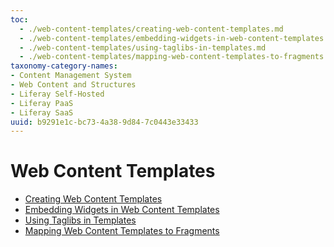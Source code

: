 ```yaml
---
toc:
  - ./web-content-templates/creating-web-content-templates.md
  - ./web-content-templates/embedding-widgets-in-web-content-templates.md
  - ./web-content-templates/using-taglibs-in-templates.md
  - ./web-content-templates/mapping-web-content-templates-to-fragments.md
taxonomy-category-names:
- Content Management System
- Web Content and Structures
- Liferay Self-Hosted
- Liferay PaaS
- Liferay SaaS
uuid: b9291e1c-bc73-4a38-9d84-7c0443e33433
---
```

# Web Content Templates

- [Creating Web Content Templates](./web-content-templates/creating-web-content-templates.md)
- [Embedding Widgets in Web Content Templates](./web-content-templates/embedding-widgets-in-web-content-templates.md)
- [Using Taglibs in Templates](./web-content-templates/using-taglibs-in-templates.md)
- [Mapping Web Content Templates to Fragments](./web-content-templates/mapping-web-content-templates-to-fragments.md)
